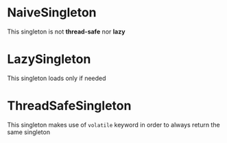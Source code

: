 # NaiveSingleton

This singleton is not **thread-safe** nor **lazy**

# LazySingleton

This singleton loads only if needed

# ThreadSafeSingleton

This singleton makes use of `volatile` keyword in order to
always return the same singleton
